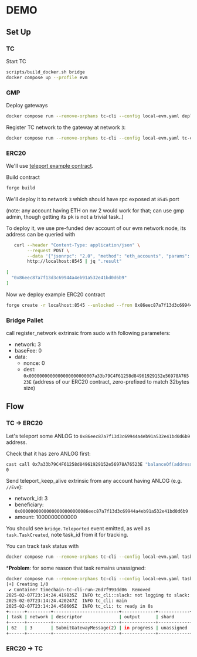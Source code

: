 # DEMO 
## Set Up

### TC 

Start TC

``` sh
scripts/build_docker.sh bridge
docker compose up --profile evm
```

### GMP

Deploy gateways

``` sh
docker compose run --remove-orphans tc-cli --config local-evm.yaml deploy
```

Register TC network to the gateway at network `3`:

``` sh
docker compose run --remove-orphans tc-cli --config local-evm.yaml tc-cli set-tc-route 3 0x49877F1e26d523e716d941a424af46B86EcaF09E
```

### ERC20 

We'll use [teleport example contract](https://github.com/Analog-Labs/analog-gmp-examples/blob/00090ef5b83574c5fdaa2a10d428f87e1702cc79/examples/teleport-tokens/BasicERC20.sol). 

Build contract 

``` sh
forge build
```

We'll deploy it to network `3` which should have rpc exposed at `8545` port

(note: any account having ETH on nw 2 would work for that; can use gmp admin, though getting its pk is not a trivial task..)

To deploy it, we use pre-funded dev account of our evm network node, its address can be queried with 

``` sh
   curl --header "Content-Type: application/json" \
        --request POST \
        --data '{"jsonrpc": "2.0", "method": "eth_accounts", "params": [], "id": 0}' \
        http://localhost:8545 | jq ".result"
        
[
  "0x86eec87a7f13d3c69944a4eb91a532e41bd0d6b9"
] 
```

Now we deploy example ERC20 contract 

``` sh
forge create -r localhost:8545 --unlocked --from 0x86eec87a7f13d3c69944a4eb91a532e41bd0d6b9 --constructor-args-path=./constructor.args.txt examples/teleport-tokens/BasicERC20.sol:BasicERC20 --broadcast
```

### Bridge Pallet 

call register_network extrinsic from sudo with following parameters:

+ network: 3
+ baseFee: 0
+ data:
  + nonce: 0
  + dest: `0x0000000000000000000000007a33b79C4F61258d84961929152e56978A76523E` (address of our ERC20 contract, zero-prefixed to match 32bytes size)

## Flow 

### TC -> ERC20 

Let's teleport some ANLOG to `0x86eec87a7f13d3c69944a4eb91a532e41bd0d6b9` address.

Check that it has zero ANLOG first: 

``` sh
cast call 0x7a33b79C4F61258d84961929152e56978A76523E "balanceOf(address)(uint256)" 0x86eec87a7f13d3c69944a4eb91a532e41bd0d6b9
0
```

Send teleport_keep_alive extrinsic from any account having ANLOG (e.g. `//Eve`):

+ network_id: 3
+ beneficiary: `0x00000000000000000000000086eec87a7f13d3c69944a4eb91a532e41bd0d6b9`
+ amount: 1000000000000

You should see `bridge.Teleported` event emitted, as well as `task.TaskCreated`, note task_id from it for tracking. 

You can track task status with 

``` sh
docker compose run --remove-orphans tc-cli --config local-evm.yaml task 62
```

***Problem**: for some reason that task remains unassigned: 

``` sh
docker compose run --remove-orphans tc-cli --config local-evm.yaml task 62
[+] Creating 1/0
 ✔ Container timechain-tc-cli-run-26d7f993dd06  Removed                                                                                                                                                       0.0s 
2025-02-07T23:14:24.419835Z  INFO tc_cli::slack: not logging to slack: environment variable not found    
2025-02-07T23:14:24.420247Z  INFO tc_cli: main
2025-02-07T23:14:24.458605Z  INFO tc_cli: tc ready in 0s
+------+---------+-------------------------+-------------+------------+-----------+
| task | network | descriptor              | output      | shard      | submitter |
+------+---------+-------------------------+-------------+------------+-----------+
| 62   | 3       | SubmitGatewayMessage(2) | in progress | unassigned |           |
+------+---------+-------------------------+-------------+------------+-----------+
```



### ERC20 -> TC 
